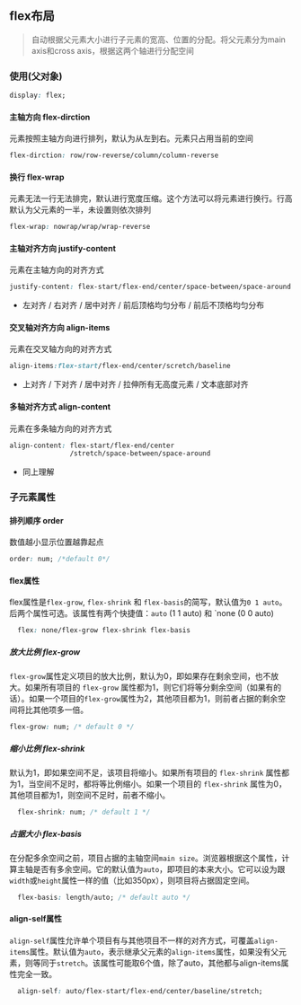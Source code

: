 ## flex布局
> 自动根据父元素大小进行子元素的宽高、位置的分配。将父元素分为main axis和cross axis，根据这两个轴进行分配空间
### 使用(父对象)
```css
display: flex;
```
#### 主轴方向 flex-dirction
元素按照主轴方向进行排列，默认为从左到右。元素只占用当前的空间
```css
flex-dirction: row/row-reverse/column/column-reverse
```
#### 换行 flex-wrap
元素无法一行无法排完，默认进行宽度压缩。这个方法可以将元素进行换行。行高默认为父元素的一半，未设置则依次排列
```css
flex-wrap: nowrap/wrap/wrap-reverse
```
#### 主轴对齐方向 justify-content
元素在主轴方向的对齐方式
```css
justify-content: flex-start/flex-end/center/space-between/space-around
```
- 左对齐 / 右对齐 / 居中对齐 / 前后顶格均匀分布 / 前后不顶格均匀分布
#### 交叉轴对齐方向 align-items
元素在交叉轴方向的对齐方式
```css
align-items:flex-start/flex-end/center/scretch/baseline
```
- 上对齐 / 下对齐 / 居中对齐 / 拉伸所有无高度元素 / 文本底部对齐
#### 多轴对齐方式 align-content
元素在多条轴方向的对齐方式
```css
align-content: flex-start/flex-end/center
			   /stretch/space-between/space-around
```
- 同上理解
### 子元素属性
#### 排列顺序 order
数值越小显示位置越靠起点
```css
order: num; /*default 0*/
```
#### flex属性
flex属性是`flex-grow`, `flex-shrink` 和 `flex-basis`的简写，默认值为`0 1 auto`。后两个属性可选。该属性有两个快捷值：`auto` (1 1 auto) 和 `none (0 0 auto)
```css
  flex: none/flex-grow flex-shrink flex-basis
```
##### 放大比例 flex-grow
`flex-grow`属性定义项目的放大比例，默认为0，即如果存在剩余空间，也不放大。如果所有项目的 `flex-grow` 属性都为1，则它们将等分剩余空间（如果有的话）。如果一个项目的`flex-grow`属性为2，其他项目都为1，则前者占据的剩余空间将比其他项多一倍。
```css
flex-grow: num; /* default 0 */
```
##### 缩小比例 flex-shrink
默认为1，即如果空间不足，该项目将缩小。如果所有项目的 `flex-shrink` 属性都为1，当空间不足时，都将等比例缩小。如果一个项目的 `flex-shrink` 属性为0，其他项目都为1，则空间不足时，前者不缩小。
```css
  flex-shrink: num; /* default 1 */
```
##### 占据大小 flex-basis
在分配多余空间之前，项目占据的主轴空间`main size`。浏览器根据这个属性，计算主轴是否有多余空间。它的默认值为`auto`，即项目的本来大小。它可以设为跟`width`或`height`属性一样的值（比如350px），则项目将占据固定空间。
```css
  flex-basis: length/auto; /* default auto */
```

#### align-self属性
`align-self`属性允许单个项目有与其他项目不一样的对齐方式，可覆盖`align-items`属性。默认值为`auto`，表示继承父元素的`align-items`属性，如果没有父元素，则等同于`stretch`。该属性可能取6个值，除了auto，其他都与align-items属性完全一致。
```css
  align-self: auto/flex-start/flex-end/center/baseline/stretch;
```